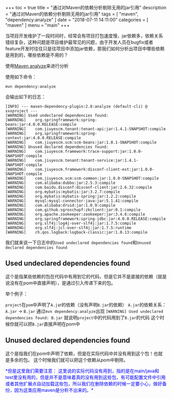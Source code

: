 +++
toc = true
title = "通过对Maven的依赖分析剔除无用的jar引用"
description = "通过对Maven的依赖分析剔除无用的jar引用"
tags = [
	"maven",
	"dependency:analyze"
]
date = "2018-07-11 14:11:00"
categories = [
    "maven"
]
menu = "main"
+++

当项目开发维护了一段时间时，经常会有项目打包速度慢，jar依赖多，依赖关系错综复杂，这种问题是项目维护最常见的问题，由于开发人员在bugfix或者feature开发时往往只是往项目中添加jar依赖，那我们如何分析出项目中哪些依赖是用到的，哪些依赖是不用的？

使用[Maven analyze](http://maven.apache.org/plugins/maven-dependency-plugin/analyze-mojo.html)来进行分析

使用如下命令：

```
mvn dependency:analyze
```

会输出如下的日志：

```
[INFO] --- maven-dependency-plugin:2.8:analyze (default-cli) @ xxxproject ---
[WARNING] Used undeclared dependencies found:
[WARNING]    org.springframework:spring-beans:jar:4.0.0.RELEASE:compile
[WARNING]    com.jiuyescm.tenant:tenant-api:jar:1.4.1-SNAPSHOT:compile
[WARNING]    org.springframework:spring-context:jar:4.0.0.RELEASE:compile
[WARNING]    com.jiuyescm.scm:scm-beans:jar:1.0.1-SNAPSHOT:compile
[WARNING] Unused declared dependencies found:
[WARNING]    com.jiuyescm.framework:trace-support:jar:1.0.0-SNAPSHOT:compile
[WARNING]    com.jiuyescm.tenant:tenant-service:jar:1.4.1-SNAPSHOT:compile
[WARNING]    com.jiuyescm.framework:disconf-client-ext:jar:1.0.0-SNAPSHOT:compile
[WARNING]    com.jiuyescm.scm:scm-common:jar:1.0.0-SNAPSHOT:compile
[WARNING]    com.alibaba:dubbo:jar:2.5.3:compile
[WARNING]    com.baidu.disconf:disconf-client:jar:2.6.32:compile
[WARNING]    org.mybatis:mybatis:jar:3.2.7:compile
[WARNING]    org.mybatis:mybatis-spring:jar:1.2.2:compile
[WARNING]    mysql:mysql-connector-java:jar:5.1.41:compile
[WARNING]    com.alibaba:druid:jar:1.0.9:compile
[WARNING]    com.github.sgroschupf:zkclient:jar:0.1:compile
[WARNING]    org.apache.zookeeper:zookeeper:jar:3.4.6:compile
[WARNING]    org.springframework:spring-jdbc:jar:4.0.0.RELEASE:compile
[WARNING]    org.slf4j:log4j-over-slf4j:jar:1.7.5:compile
[WARNING]    org.slf4j:jcl-over-slf4j:jar:1.7.5:runtime
[WARNING]    ch.qos.logback:logback-classic:jar:1.0.13:compile                         
```

我们就来说一下日志中的`Used undeclared dependencies found`和`Unused declared dependencies found`

## Used undeclared dependencies found

这个是指某些依赖的包在代码中有用到它的代码，但是它并不是直接的依赖（就是说没有在pom中直接声明），是通过引入传递下来的包。

举个例子：

`project`在`pom`中声明了`A.ja`r的依赖（没有声明`B.jar`的依赖）
`A.jar`的依赖关系：`A.jar` -> `B.jar`
通过`mvn dependency:analyze`出现
`[WARNING] Used undeclared dependencies found: B.jar`
就说明`project`中的代码用到了`B.jar`的代码
这个时候你就可以把`B.jar`直接声明在pom中

## Unused declared dependencies found

这个是指我们在pom中声明了依赖，但是在实际代码中并没有用到这个包！也就是多余的包。
这个时候我们就可以把这个依赖从pom中剔除。

<span style="color:blue">
*但是这里我们需要注意：
这里说的实际代码没有用到，指的是在main/java和test里没有用的，但是并不是意味着真的没有用到这些包，有可能配置文件中引用或者其他扩展点自动加载这些包，所以我们在删除依赖的时候一定要小心，做好备份，因为这类应用maven是分析不出来的。*
</span>
